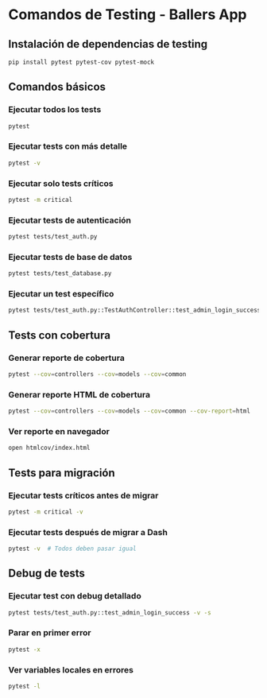 # Comandos de Testing - Ballers App

## Instalación de dependencias de testing
```bash
pip install pytest pytest-cov pytest-mock
```

## Comandos básicos

### Ejecutar todos los tests
```bash
pytest
```

### Ejecutar tests con más detalle
```bash
pytest -v
```

### Ejecutar solo tests críticos
```bash
pytest -m critical
```

### Ejecutar tests de autenticación
```bash
pytest tests/test_auth.py
```

### Ejecutar tests de base de datos
```bash
pytest tests/test_database.py
```

### Ejecutar un test específico
```bash
pytest tests/test_auth.py::TestAuthController::test_admin_login_success
```

## Tests con cobertura

### Generar reporte de cobertura
```bash
pytest --cov=controllers --cov=models --cov=common
```

### Generar reporte HTML de cobertura
```bash
pytest --cov=controllers --cov=models --cov=common --cov-report=html
```

### Ver reporte en navegador
```bash
open htmlcov/index.html
```

## Tests para migración

### Ejecutar tests críticos antes de migrar
```bash
pytest -m critical -v
```

### Ejecutar tests después de migrar a Dash
```bash
pytest -v  # Todos deben pasar igual
```

## Debug de tests

### Ejecutar test con debug detallado
```bash
pytest tests/test_auth.py::test_admin_login_success -v -s
```

### Parar en primer error
```bash
pytest -x
```

### Ver variables locales en errores
```bash
pytest -l
```